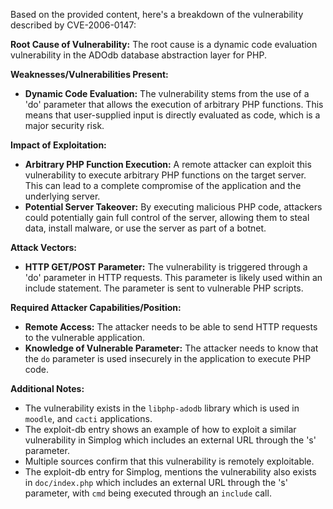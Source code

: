 Based on the provided content, here's a breakdown of the vulnerability described by CVE-2006-0147:

**Root Cause of Vulnerability:**
The root cause is a dynamic code evaluation vulnerability in the ADOdb database abstraction layer for PHP.

**Weaknesses/Vulnerabilities Present:**
- **Dynamic Code Evaluation:** The vulnerability stems from the use of a 'do' parameter that allows the execution of arbitrary PHP functions. This means that user-supplied input is directly evaluated as code, which is a major security risk.

**Impact of Exploitation:**
- **Arbitrary PHP Function Execution:** A remote attacker can exploit this vulnerability to execute arbitrary PHP functions on the target server. This can lead to a complete compromise of the application and the underlying server.
- **Potential Server Takeover:** By executing malicious PHP code, attackers could potentially gain full control of the server, allowing them to steal data, install malware, or use the server as part of a botnet.

**Attack Vectors:**
- **HTTP GET/POST Parameter:** The vulnerability is triggered through a 'do' parameter in HTTP requests. This parameter is likely used within an include statement. The parameter is sent to vulnerable PHP scripts.

**Required Attacker Capabilities/Position:**
- **Remote Access:** The attacker needs to be able to send HTTP requests to the vulnerable application.
- **Knowledge of Vulnerable Parameter:** The attacker needs to know that the `do` parameter is used insecurely in the application to execute PHP code.

**Additional Notes:**

*   The vulnerability exists in the `libphp-adodb` library which is used in `moodle`, and `cacti` applications.
*   The exploit-db entry shows an example of how to exploit a similar vulnerability in Simplog which includes an external URL through the 's' parameter.
*   Multiple sources confirm that this vulnerability is remotely exploitable.
*   The exploit-db entry for Simplog, mentions the vulnerability also exists in `doc/index.php` which includes an external URL through the 's' parameter, with `cmd` being executed through an `include` call.